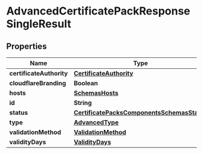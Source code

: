 # AdvancedCertificatePackResponseSingleResult

## Properties
Name | Type | Description | Notes
------------ | ------------- | ------------- | -------------
**certificateAuthority** | [**CertificateAuthority**](CertificateAuthority.md) |  |  [optional]
**cloudflareBranding** | **Boolean** |  |  [optional]
**hosts** | [**SchemasHosts**](SchemasHosts.md) |  |  [optional]
**id** | **String** |  |  [optional]
**status** | [**CertificatePacksComponentsSchemasStatus**](CertificatePacksComponentsSchemasStatus.md) |  |  [optional]
**type** | [**AdvancedType**](AdvancedType.md) |  |  [optional]
**validationMethod** | [**ValidationMethod**](ValidationMethod.md) |  |  [optional]
**validityDays** | [**ValidityDays**](ValidityDays.md) |  |  [optional]

